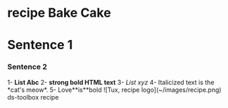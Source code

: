 # recipe Bake Cake
<h1>Sentence 1</h1>
<h3>Sentence 2</h3>
1- <strong>List Abc</strong>
2- <strong>strong bold HTML text</strong>
3- <i>List xyz</i>
4- Italicized text is the *cat's meow*.
5- Love**is**bold
![Tux, recipe logo](~/images/recipe.png)
ds-toolbox recipe
